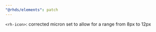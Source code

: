 ```yaml
---
"@rhds/elements": patch
---
```


`<rh-icon>`: corrected micron set to allow for a range from 8px to 12px
